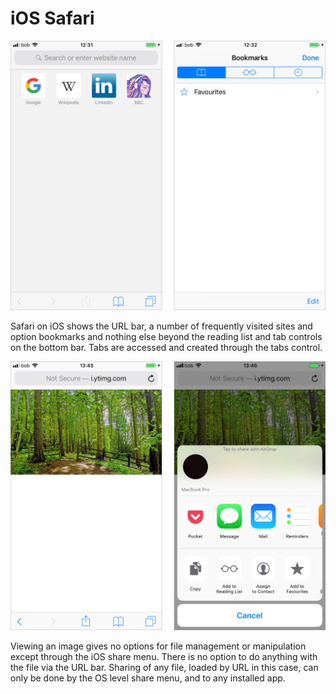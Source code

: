 # iOS Safari

![](../../.gitbook/assets/ios-safari-home.png)

Safari on iOS shows the URL bar, a number of frequently visited sites and option bookmarks and nothing else beyond the reading list and tab controls on the bottom bar. Tabs are accessed and created through the tabs control.

![](../../.gitbook/assets/ios-safari-share.png)

Viewing an image gives no options for file management or manipulation except through the iOS share menu. There is no option to do anything with the file via the URL bar. Sharing of any file, loaded by URL in this case, can only be done by the OS level share menu, and to any installed app.

